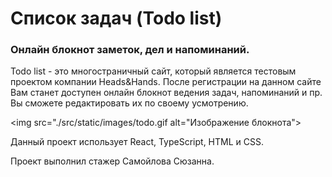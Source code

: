 # Список задач (Todo list)
### Онлайн блокнот заметок, дел и напоминаний.

Todo list - это многостраничный сайт, который является тестовым проектом компании Heads&Hands.
После регистрации на данном сайте Вам станет доступен онлайн блокнот ведения задач, напоминаний и пр. Вы сможете редактировать их по своему усмотрению. 

<img src="./src/static/images/todo.gif alt="Изображение блокнота">

Данный проект использует React, TypeScript, HTML и CSS.

Проект выполнил стажер Самойлова Сюзанна.